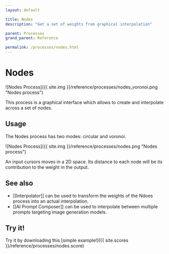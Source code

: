 ```yaml
---
layout: default

title: Nodes
description: "Get a set of weights from graphical interpolation"

parent: Processes
grand_parent: Reference

permalink: /processes/nodes.html
---
```


# Nodes

![Nodes Process]({{ site.img }}/reference/processes/nodes_voronoi.png "Nodes process")

This process is a graphical interface which allows to create and interpolate across a set of nodes.

## Usage

The Nodes process has two modes: circular and voronoi.

![Nodes Process]({{ site.img }}/reference/processes/nodes.png "Nodes process")

An input cursors moves in a 2D space. Its distance to each node will be its contribution to the weight in the output.

## See also

- [[Interpolator]] can be used to transform the weights of the Ndoes process into an actual interpolation.
- [[AI Prompt Composer]] can be used to interpolate between multiple prompts targeting image generation models.

## Try it!

Try it by downloading this [simple example!]({{ site.scores }}/reference/processes/nodes.score)
